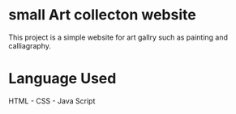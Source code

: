 # small Art collecton website
This project is a simple website for art gallry such as painting and calliagraphy.
# Language Used
HTML - CSS - Java Script
